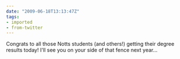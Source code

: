 ```yaml
---
date: "2009-06-18T13:13:47Z"
tags:
- imported
- from-twitter
---
```

Congrats to all those Notts students \(and others!) getting their degree results today! I'll see you on your side of that fence next year...

